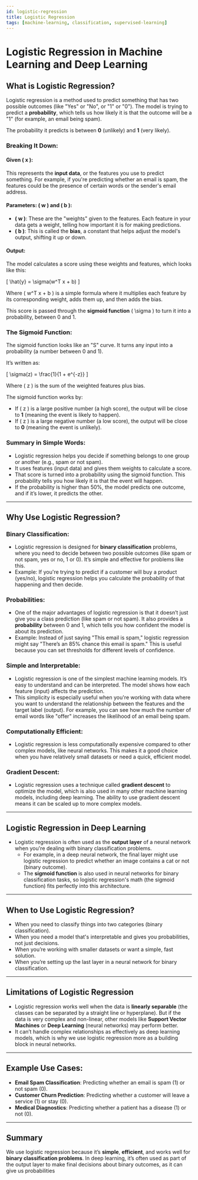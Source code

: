 ```yaml
---
id: logistic-regression
title: Logistic Regression
tags: [machine-learning, classification, supervised-learning]
---
```


# Logistic Regression in Machine Learning and Deep Learning

## What is Logistic Regression?

Logistic regression is a method used to predict something that has two possible outcomes (like "Yes" or "No", or "1" or "0"). The model is trying to predict a **probability**, which tells us how likely it is that the outcome will be a "1" (for example, an email being spam). 

The probability it predicts is between **0** (unlikely) and **1** (very likely).

### Breaking It Down:

#### Given \( x \):
This represents the **input data**, or the features you use to predict something. For example, if you're predicting whether an email is spam, the features could be the presence of certain words or the sender's email address.

#### Parameters: \( w \) and \( b \):

- **\( w \)**: These are the "weights" given to the features. Each feature in your data gets a weight, telling how important it is for making predictions.
- **\( b \)**: This is called the **bias**, a constant that helps adjust the model's output, shifting it up or down.

#### Output:
The model calculates a score using these weights and features, which looks like this:

\[
\hat{y} = \sigma(w^T x + b)
\]

Where \( w^T x + b \) is a simple formula where it multiplies each feature by its corresponding weight, adds them up, and then adds the bias.

This score is passed through the **sigmoid function** \( \sigma \) to turn it into a probability, between 0 and 1.

### The Sigmoid Function:
The sigmoid function looks like an "S" curve. It turns any input into a probability (a number between 0 and 1).

It’s written as:

\[
\sigma(z) = \frac{1}{1 + e^{-z}}
\]

Where \( z \) is the sum of the weighted features plus bias.

The sigmoid function works by:
- If \( z \) is a large positive number (a high score), the output will be close to **1** (meaning the event is likely to happen).
- If \( z \) is a large negative number (a low score), the output will be close to **0** (meaning the event is unlikely).

### Summary in Simple Words:
- Logistic regression helps you decide if something belongs to one group or another (e.g., spam or not spam).
- It uses features (input data) and gives them weights to calculate a score.
- That score is turned into a probability using the sigmoid function. This probability tells you how likely it is that the event will happen.
- If the probability is higher than 50%, the model predicts one outcome, and if it’s lower, it predicts the other.

---

## Why Use Logistic Regression?

### Binary Classification:
- Logistic regression is designed for **binary classification** problems, where you need to decide between two possible outcomes (like spam or not spam, yes or no, 1 or 0). It’s simple and effective for problems like this.
- Example: If you're trying to predict if a customer will buy a product (yes/no), logistic regression helps you calculate the probability of that happening and then decide.

### Probabilities:
- One of the major advantages of logistic regression is that it doesn’t just give you a class prediction (like spam or not spam). It also provides a **probability** between 0 and 1, which tells you how confident the model is about its prediction.
- Example: Instead of just saying "This email is spam," logistic regression might say "There’s an 85% chance this email is spam." This is useful because you can set thresholds for different levels of confidence.

### Simple and Interpretable:
- Logistic regression is one of the simplest machine learning models. It’s easy to understand and can be interpreted. The model shows how each feature (input) affects the prediction.
- This simplicity is especially useful when you're working with data where you want to understand the relationship between the features and the target label (output). For example, you can see how much the number of email words like "offer" increases the likelihood of an email being spam.

### Computationally Efficient:
- Logistic regression is less computationally expensive compared to other complex models, like neural networks. This makes it a good choice when you have relatively small datasets or need a quick, efficient model.

### Gradient Descent:
- Logistic regression uses a technique called **gradient descent** to optimize the model, which is also used in many other machine learning models, including deep learning. The ability to use gradient descent means it can be scaled up to more complex models.

---

## Logistic Regression in Deep Learning

- Logistic regression is often used as the **output layer** of a neural network when you're dealing with binary classification problems.
  - For example, in a deep neural network, the final layer might use logistic regression to predict whether an image contains a cat or not (binary outcome).
  - The **sigmoid function** is also used in neural networks for binary classification tasks, so logistic regression's math (the sigmoid function) fits perfectly into this architecture.

---

## When to Use Logistic Regression?

- When you need to classify things into two categories (binary classification).
- When you need a model that's interpretable and gives you probabilities, not just decisions.
- When you’re working with smaller datasets or want a simple, fast solution.
- When you’re setting up the last layer in a neural network for binary classification.

---

## Limitations of Logistic Regression

- Logistic regression works well when the data is **linearly separable** (the classes can be separated by a straight line or hyperplane). But if the data is very complex and non-linear, other models like **Support Vector Machines** or **Deep Learning** (neural networks) may perform better.
- It can’t handle complex relationships as effectively as deep learning models, which is why we use logistic regression more as a building block in neural networks.

---

## Example Use Cases:

- **Email Spam Classification**: Predicting whether an email is spam (1) or not spam (0).
- **Customer Churn Prediction**: Predicting whether a customer will leave a service (1) or stay (0).
- **Medical Diagnostics**: Predicting whether a patient has a disease (1) or not (0).

---

## Summary
We use logistic regression because it’s **simple**, **efficient**, and works well for **binary classification problems**. In deep learning, it’s often used as part of the output layer to make final decisions about binary outcomes, as it can give us probabilities
